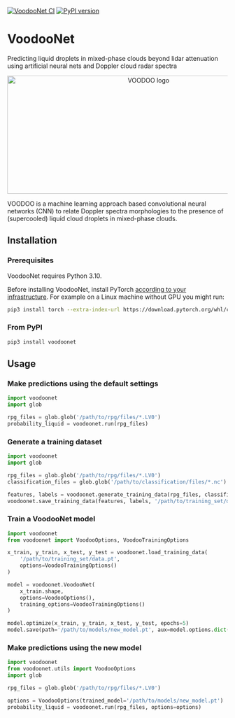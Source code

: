 [![VoodooNet CI](https://github.com/actris-cloudnet/voodoonet/actions/workflows/test.yml/badge.svg)](https://github.com/actris-cloudnet/voodoonet/actions/workflows/test.yml)
[![PyPI version](https://badge.fury.io/py/voodoonet.svg)](https://badge.fury.io/py/voodoonet)

# VoodooNet

Predicting liquid droplets in mixed-phase clouds beyond lidar attenuation using artificial neural nets and Doppler cloud radar spectra

<div align="center">
  <a href="https://github.com/actris-cloudnet/voodoonet">
    <img src="https://raw.githubusercontent.com/actris-cloudnet/voodoonet/main/voodoonet/img/voodoo_logo.png" alt="VOODOO logo" width="630" height="270">
  </a>
</div>

VOODOO is a machine learning approach based convolutional neural networks (CNN) to relate Doppler spectra morphologies to the presence of (supercooled) liquid cloud droplets in mixed-phase clouds.

## Installation

### Prerequisites

VoodooNet requires Python 3.10.

Before installing VoodooNet, install PyTorch [according to your infrastructure](https://pytorch.org/get-started/locally/). For example on a Linux machine without GPU you might run:

```sh
pip3 install torch --extra-index-url https://download.pytorch.org/whl/cpu
```

### From PyPI

```sh
pip3 install voodoonet
```

## Usage

### Make predictions using the default settings

```python
import voodoonet
import glob

rpg_files = glob.glob('/path/to/rpg/files/*.LV0')
probability_liquid = voodoonet.run(rpg_files)
```

### Generate a training dataset

```python
import voodoonet
import glob

rpg_files = glob.glob('/path/to/rpg/files/*.LV0')
classification_files = glob.glob('/path/to/classification/files/*.nc')

features, labels = voodoonet.generate_training_data(rpg_files, classification_files)
voodoonet.save_training_data(features, labels, '/path/to/training_set/data.pt')
```

### Train a VoodooNet model

```python
import voodoonet
from voodoonet import VoodooOptions, VoodooTrainingOptions

x_train, y_train, x_test, y_test = voodoonet.load_training_data(
    '/path/to/training_set/data.pt',
    options=VoodooTrainingOptions()
)

model = voodoonet.VoodooNet(
    x_train.shape,
    options=VoodooOptions(),
    training_options=VoodooTrainingOptions()
)

model.optimize(x_train, y_train, x_test, y_test, epochs=5)
model.save(path='/path/to/models/new_model.pt', aux=model.options.dict())
```

### Make predictions using the new model

```python
import voodoonet
from voodoonet.utils import VoodooOptions
import glob

rpg_files = glob.glob('/path/to/rpg/files/*.LV0')

options = VoodooOptions(trained_model='/path/to/models/new_model.pt')
probability_liquid = voodoonet.run(rpg_files, options=options)
```
